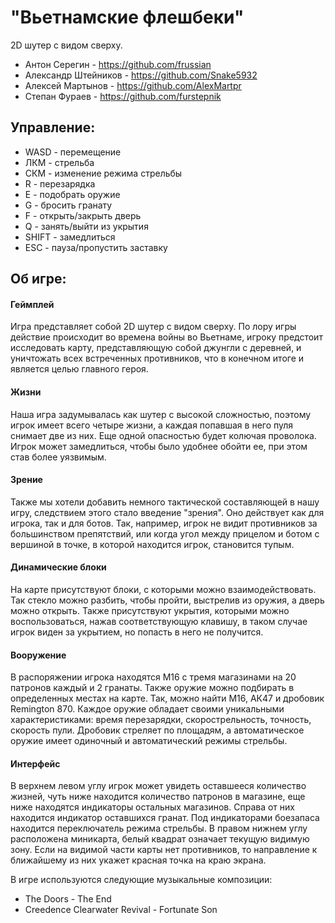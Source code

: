 # "Вьетнамские флешбеки"

2D шутер с видом сверху.

* Антон Серeгин - https://github.com/frussian
* Александр Штейников - https://github.com/Snake5932
* Алексей Мартынов - https://github.com/AlexMartpr
* Степан Фураев - https://github.com/furstepnik

## Управление:
- WASD - перемещение
- ЛКМ - стрельба
- СКМ - изменение режима стрельбы
- R - перезарядка
- E - подобрать оружие
- G - бросить гранату
- F - открыть/закрыть дверь
- Q - занять/выйти из укрытия
- SHIFT - замедлиться
- ESC - пауза/пропустить заставку

## Об игре:
#### Геймплей
Игра представляет собой 2D шутер с видом сверху. По лору игры действие происходит во времена войны во Вьетнаме,
игроку предстоит исследовать карту, представляющую собой джунгли с деревней, и уничтожать всех встреченных противников,
что в конечном итоге и является целью главного героя.

#### Жизни
Наша игра задумывалась как шутер с высокой сложностью, поэтому игрок имеет всего четыре жизни, а каждая попавшая в него пуля
снимает две из них. Еще одной опасностью будет колючая проволока. Игрок может замедлиться, чтобы было удобнее обойти ее,
при этом став более уязвимым.

#### Зрение
Также мы хотели добавить немного тактической составляющей в нашу игру, следствием этого стало введение "зрения".
Оно действует как для игрока, так и для ботов. Так, например, игрок не видит противников за большинством препятствий, или когда
угол между прицелом и ботом с вершиной в точке, в которой находится игрок, становится тупым.

#### Динамические блоки
На карте присутствуют блоки, с которыми можно взаимодействовать.
Так стекло можно разбить, чтобы пройти, выстрелив из оружия, а дверь можно открыть.
Также присутствуют укрытия, которыми можно воспользоваться, нажав соответствующую клавишу, в таком случае игрок виден за укрытием,
но попасть в него не получится.

#### Вооружение
В распоряжении игрока находятся М16 с тремя магазинами на 20 патронов каждый и 2 гранаты. Также оружие можно подбирать в определенных
местах на карте. Так, можно найти М16, АК47 и дробовик Remington 870. Каждое оружие обладает
своими уникальными характеристиками: время перезарядки, скорострельность, точность, скорость пули. Дробовик стреляет по площадям,
а автоматическое оружие имеет одиночный и автоматический режимы стрельбы.

#### Интерфейс
В верхнем левом углу игрок может увидеть оставшееся количество жизней, чуть ниже находится количество патронов в магазине, еще ниже
находятся индикаторы остальных магазинов. Справа от них находится индикатор оставшихся гранат. Под индикаторами боезапаса
находится переключатель режима стрельбы. В правом нижнем углу расположена миникарта, белый квадрат означает текущую видимую зону.
Если на видимой части карты нет противников, то направление к ближайшему из них укажет красная точка на краю экрана.

В игре используются следующие музыкальные композиции:
- The Doors - The End
- Creedence Clearwater Revival - Fortunate Son
